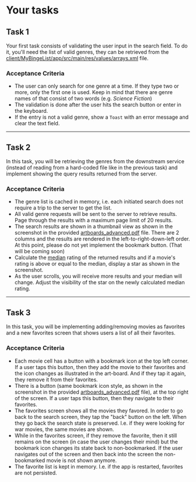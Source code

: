 # Your tasks

## Task 1

Your first task consists of validating the user input in the search field. To do it, you'll need the list of valid genres, they can be retrieved from the [client/MyBingeList/app/src/main/res/values/arrays.xml](client/MyBingeList/app/src/main/res/values/arrays.xml) file.

### Acceptance Criteria

* The user can only search for one genre at a time. If they type two or more, only the first one is used.  Keep in mind that there are genre names of that consist of two words (e.g. _Science Fiction_)
* The validation is done after the user hits the search button or enter in the keyboard.
* If the entry is not a valid genre, show a `Toast` with an error message and clear the text field.

----

## Task 2

In this task, you will be retrieving the genres from the downstream service (instead of reading from a hard-coded file like in the previous task) and implement showing the query results returned from the server.

### Acceptance Criteria

* The genre list is cached in memory, i.e. each initiated search does not require a trip to the server to get the list.
* All valid genre requests will be sent to the server to retrieve results. Page through the results with a maximum page limit of 20 results.
* The search results are shown in a thumbnail view as shown in the screenshot in the provided [artboards_advanced.pdf](design/artboards_advanced.pdf) file. There are 2 columns and the results are rendered in the left-to-right-down-left order. At this point, please do not yet implement the bookmark button. (That will be coming soon)
* Calculate the [median](https://en.wikipedia.org/wiki/Median) rating of the returned results and if a movie's rating is above or equal to the median, display a star as shown in the screenshot.
* As the user scrolls, you will receive more results and your median will change. Adjust the visibility of the star on the newly calculated median rating.

----

## Task 3

In this task, you will be implementing adding/removing movies as favorites and a new favorites screen that shows users a list of all their favorites.

### Acceptance Criteria

* Each movie cell has a button with a bookmark icon at the top left corner. If a user taps this button, then they add the movie to their favorites and the icon changes as illustrated in the art-board. And if they tap it again, they remove it from their favorites.
* There is a button (same bookmark icon style, as shown in the screenshot in the provided [artboards_advanced.pdf](design/artboards_advanced.pdf) file), at the top right of the screen. If a user taps this button, then they navigate to their favorites.
* The favorites screen shows all the movies they favored. In order to go back to the search screen, they tap the "back" button on the left. When they go back the search state is preserved. I.e. if they were looking for war movies, the same movies are shown.
* While in the favorites screen, if they remove the favorite, then it still remains on the screen (in case the user changes their mind) but the bookmark icon changes its state back to non-bookmarked. If the user navigates out of the screen and then back into the screen the non-bookmarked movie is not shown anymore.
* The favorite list is kept in memory. I.e. if the app is restarted, favorites are not persisted.